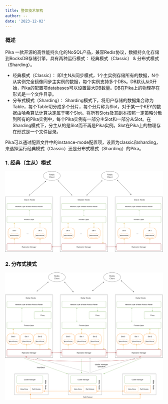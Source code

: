 ```yaml
---
title: 整体技术架构
author: --
date: '2023-12-02'
---
```

### 概述

Pika 一款开源的高性能持久化的NoSQL产品，兼容Redis协议，数据持久化存储到RocksDB存储引擎，具有两种运行模式： 经典模式（Classic） & 分布式模式（Sharding）。

- 经典模式（Classic）： 即1主N从同步模式，1个主实例存储所有的数据，N个从实例完全镜像同步主实例的数据，每个实例支持多个DBs。DB默认从0开始，Pika的配置项databases可以设置最大DB数量。DB在Pika上的物理存在形式是一个文件目录。
- 分布式模式（Sharding）： Sharding模式下，将用户存储的数据集合称为Table，每个Table切分成多个分片，每个分片称为Slot，对于某一个KEY的数据由哈希算法计算决定属于哪个Slot。将所有Slots及其副本按照一定策略分散到所有的Pika实例中，每个Pika实例有一部分主Slot和一部分从Slot。在Sharding模式下，分主从的是Slot而不再是Pika实例。Slot在Pika上的物理存在形式是一个文件目录。

Pika可以通过配置文件中的instance-mode配置项，设置为classic和sharding，来选择运行经典模式（Classic）还是分布式模式（Sharding）的Pika。

### 1\. 经典（主从）模式

![](https://raw.githubusercontent.com/simpcl/simpcl.github.io/master/PikaClassic.png)

### 2\. 分布式模式

![](https://raw.githubusercontent.com/simpcl/simpcl.github.io/master/PikaCluster.png)